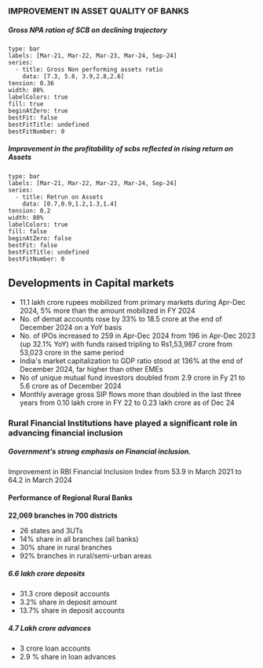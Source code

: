### IMPROVEMENT IN ASSET QUALITY OF BANKS
##### Gross NPA ration of SCB on declining trajectory
```chart
type: bar
labels: [Mar-21, Mar-22, Mar-23, Mar-24, Sep-24]
series:
  - title: Gross Non performing assets ratio
    data: [7.3, 5.8, 3.9,2.8,2.6]
tension: 0.36
width: 80%
labelColors: true
fill: true
beginAtZero: true
bestFit: false
bestFitTitle: undefined
bestFitNumber: 0
```

##### Improvement in the profitability of scbs reflected in rising return on Assets

```chart
type: bar
labels: [Mar-21, Mar-22, Mar-23, Mar-24, Sep-24]
series:
  - title: Retrun on Assets
    data: [0.7,0.9,1.2,1.3,1.4]
tension: 0.2
width: 80%
labelColors: true
fill: false
beginAtZero: false
bestFit: false
bestFitTitle: undefined
bestFitNumber: 0
```

## Developments in Capital markets

- 11.1 lakh crore rupees mobilized from primary markets during Apr-Dec 2024, 5% more than the amount mobilized in FY 2024
- No. of demat accounts rose by 33% to 18.5 crore at the end of December 2024 on a YoY basis
- No. of IPOs increased to 259 in Apr-Dec 2024 from 196 in Apr-Dec 2023 (up 32.1% YoY) with funds raised tripling to Rs1,53,987 crore from 53,023 crore in the same period
- India's market capitalization to GDP ratio stood at 136% at the end of December 2024, far higher than other EMEs
- No of unique mutual fund investors doubled from 2.9 crore in Fy 21 to 5.6 crore as of December 2024
- Monthly average gross SIP flows more than doubled in the last three years from 0.10 lakh crore in FY 22 to 0.23 lakh crore as of Dec 24


### Rural Financial Institutions have played a significant role in advancing financial inclusion

##### Government's strong emphasis on Financial inclusion.
Improvement in RBI Financial Inclusion Index from 53.9 in March 2021 to 64.2 in March 2024

#### Performance of Regional Rural Banks
**22,069 branches in 700 districts**
- 26 states and 3UTs
- 14% share in all branches (all banks)
- 30% share in rural branches
- 92% branches in rural/semi-urban areas
##### 6.6 lakh crore deposits
- 31.3 crore deposit accounts
- 3.2% share in deposit amount
- 13.7% share in deposit accounts
##### 4.7 Lakh crore advances
- 3 crore loan accounts
- 2.9 % share in loan advances
